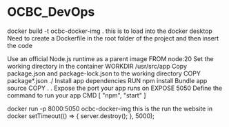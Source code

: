# OCBC_DevOps

docker build -t ocbc-docker-img . this is to load into the docker desktop
Need to create a Dockerfile in the root folder of the project and then insert the code

Use an official Node.js runtime as a parent image
FROM node:20
Set the working directory in the container
WORKDIR /usr/src/app
Copy package.json and package-lock.json to the working directory
COPY package*.json ./
Install app dependencies
RUN npm install
Bundle app source
COPY . .
Expose the port your app runs on
EXPOSE 5050
Define the command to run your app
CMD [ "npm", "start" ]

docker run -p 8000:5050 ocbc-docker-img this is the run the website in docker
setTimeout(() => { server.destroy(); }, 5000);